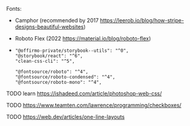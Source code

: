 


Fonts:
- Camphor (recommended by 2017 https://leerob.io/blog/how-stripe-designs-beautiful-websites)
- Roboto Flex (2022 https://material.io/blog/roboto-flex)


-
      "@offirmo-private/storybook--utils": "^0",
      "@storybook/react": "^6",
      "clean-css-cli": "^5",

      "@fontsource/roboto": "^4",
      "@fontsource/roboto-condensed": "^4",
      "@fontsource/roboto-mono": "^4",


TODO learn https://ishadeed.com/article/photoshop-web-css/

TODO https://www.teamten.com/lawrence/programming/checkboxes/

TODO https://web.dev/articles/one-line-layouts
